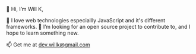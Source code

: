👋 Hi, I’m Will K,

👀 I love web technologies especiallly JavaScript and it's different frameworks.
💞️ I’m looking for an open source project to contribute to, and I hope to learn something new.

📫 Get me at dev.willk@gmail.com

<!---
willk-dev/willk-dev is a ✨ special ✨ repository because its `README.md` (this file) appears on your GitHub profile.
You can click the Preview link to take a look at your changes.
--->
